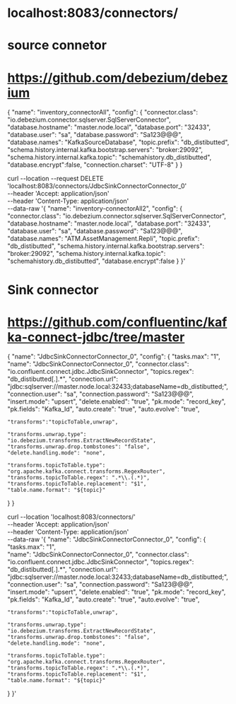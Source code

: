 # localhost:8083/connectors/

# source connetor
# https://github.com/debezium/debezium
{
    "name": "inventory_connectorAll",
    "config": {
        "connector.class": "io.debezium.connector.sqlserver.SqlServerConnector", 
        "database.hostname": "master.node.local", 
        "database.port": "32433", 
        "database.user": "sa", 
        "database.password": "Sa123@@@", 
        "database.names": "KafkaSourceDatabase", 
        "topic.prefix": "db_distibutted", 
        "schema.history.internal.kafka.bootstrap.servers": "broker:29092", 
        "schema.history.internal.kafka.topic": "schemahistory.db_distibutted",
        "database.encrypt":false,
        "connection.charset": "UTF-8"
    }
}

curl --location --request DELETE 'localhost:8083/connectors/JdbcSinkConnectorConnector_0' \
--header 'Accept: application/json' \
--header 'Content-Type: application/json' \
--data-raw '{
    "name": "inventory-connectorAll2",
    "config": {
        "connector.class": "io.debezium.connector.sqlserver.SqlServerConnector", 
        "database.hostname": "master.node.local", 
        "database.port": "32433", 
        "database.user": "sa", 
        "database.password": "Sa123@@@", 
        "database.names": "ATM.AssetManagement.Repli", 
        "topic.prefix": "db_distibutted", 
        "schema.history.internal.kafka.bootstrap.servers": "broker:29092", 
        "schema.history.internal.kafka.topic": "schemahistory.db_distibutted",
        "database.encrypt":false
    }
}'

# Sink connector
# https://github.com/confluentinc/kafka-connect-jdbc/tree/master
{
  "name": "JdbcSinkConnectorConnector_0",
  "config": {
    "tasks.max": "1",  
    "name": "JdbcSinkConnectorConnector_0",
    "connector.class": "io.confluent.connect.jdbc.JdbcSinkConnector",
    "topics.regex": "db_distibutted[.].*",
    "connection.url": "jdbc:sqlserver://master.node.local:32433;databaseName=db_distibutted;",
    "connection.user": "sa",
    "connection.password": "Sa123@@@",
    "insert.mode": "upsert",
    "delete.enabled": "true",
    "pk.mode": "record_key",
    "pk.fields": "Kafka_Id",
    "auto.create": "true",
    "auto.evolve": "true",

    "transforms":"topicToTable,unwrap",

    "transforms.unwrap.type": "io.debezium.transforms.ExtractNewRecordState",
    "transforms.unwrap.drop.tombstones": "false",
    "delete.handling​.mode": "none",

    "transforms.topicToTable.type": "org.apache.kafka.connect.transforms.RegexRouter",
    "transforms.topicToTable.regex": ".*\\.(.*)",
    "transforms.topicToTable.replacement": "$1",
    "table.name.format": "${topic}"
  }
}

curl --location 'localhost:8083/connectors/' \
--header 'Accept: application/json' \
--header 'Content-Type: application/json' \
--data-raw '{
  "name": "JdbcSinkConnectorConnector_0",
  "config": {
    "tasks.max": "1",  
    "name": "JdbcSinkConnectorConnector_0",
    "connector.class": "io.confluent.connect.jdbc.JdbcSinkConnector",
    "topics.regex": "db_distibutted[.].*",
    "connection.url": "jdbc:sqlserver://master.node.local:32433;databaseName=db_distibutted;",
    "connection.user": "sa",
    "connection.password": "Sa123@@@",
    "insert.mode": "upsert",
    "delete.enabled": "true",
    "pk.mode": "record_key",
    "pk.fields": "Kafka_Id",
    "auto.create": "true",
    "auto.evolve": "true",

    "transforms":"topicToTable,unwrap",

    "transforms.unwrap.type": "io.debezium.transforms.ExtractNewRecordState",
    "transforms.unwrap.drop.tombstones": "false",
    "delete.handling​.mode": "none",

    "transforms.topicToTable.type": "org.apache.kafka.connect.transforms.RegexRouter",
    "transforms.topicToTable.regex": ".*\\.(.*)",
    "transforms.topicToTable.replacement": "$1",
    "table.name.format": "${topic}"
  }
}'